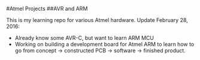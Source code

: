 #Atmel Projects
##AVR and ARM 

This is my learning repo for various Atmel hardware.
Update February 28, 2016:
* Already know some AVR-C, but want to learn ARM MCU
*   Working on building a development board for Atmel ARM to learn how to go from concept -> constructed PCB -> software -> finished product.
